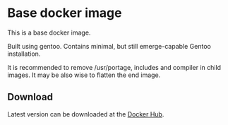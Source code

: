 # Base docker image

This is a base docker image.

Built using gentoo. Contains minimal, but still emerge-capable Gentoo
installation.

It is recommended to remove /usr/portage, includes and compiler in child images.
It may be also wise to flatten the end image.

## Download

Latest version can be downloaded at the
[Docker Hub](https://hub.docker.com/r/vrusinov/base/).
